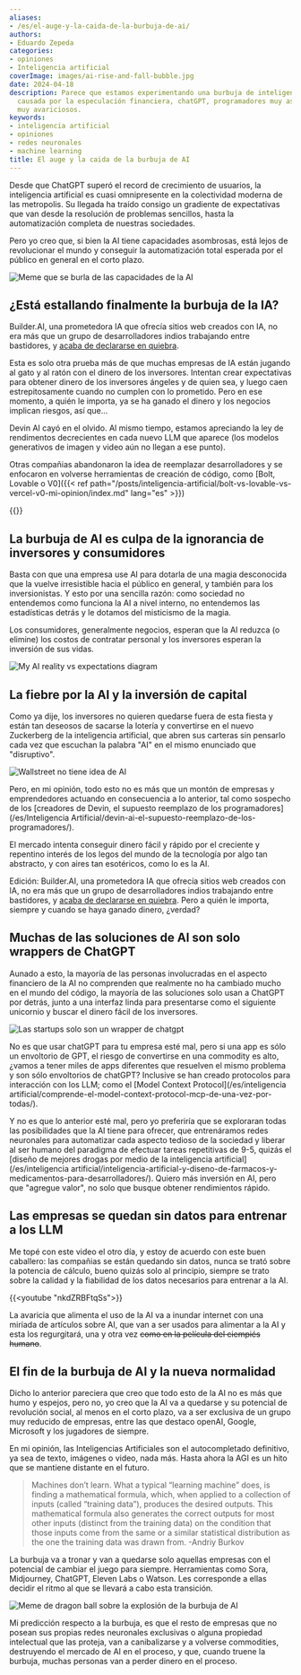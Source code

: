 ```yaml
---
aliases:
- /es/el-auge-y-la-caida-de-la-burbuja-de-ai/
authors:
- Eduardo Zepeda
categories:
- opiniones
- Inteligencia artificial
coverImage: images/ai-rise-and-fall-bubble.jpg
date: 2024-04-18
description: Parece que estamos experimentando una burbuja de inteligencia artificial
  causada por la especulación financiera, chatGPT, programadores muy astutos e inversores
  muy avariciosos.
keywords:
- inteligencia artificial
- opiniones
- redes neuronales
- machine learning
title: El auge y la caida de la burbuja de AI
---
```


Desde que ChatGPT superó el record de crecimiento de usuarios, la inteligencia artificial es cuasi omnipresente en la colectividad moderna de las metropolis. Su llegada ha traído consigo un gradiente de expectativas que van desde la resolución de problemas sencillos, hasta la automatización completa de nuestras sociedades. 

Pero yo creo que, si bien la AI tiene capacidades asombrosas, está lejos de revolucionar el mundo y conseguir la automatización total esperada por el público en general en el corto plazo.

![Meme que se burla de las capacidades de la AI](images/meme-ai-is-this.jpg)

## ¿Está estallando finalmente la burbuja de la IA?

Builder.AI, una prometedora IA que ofrecía sitios web creados con IA, no era más que un grupo de desarrolladores indios trabajando entre bastidores, y [acaba de declararse en quiebra](https://finance.yahoo.com/news/builder-ais-shocking-450m-fall-170009323.html). 

Esta es solo otra prueba más de que muchas empresas de IA están jugando al gato y al ratón con el dinero de los inversores. Intentan crear expectativas para obtener dinero de los inversores ángeles y de quien sea, y luego caen estrepitosamente cuando no cumplen con lo prometido. Pero en ese momento, a quién le importa, ya se ha ganado el dinero y los negocios implican riesgos, así que...

Devin AI cayó en el olvido. Al mismo tiempo, estamos apreciando la ley de rendimentos decrecientes en cada nuevo LLM que aparece (los modelos generativos de imagen y video aún no llegan a ese punto).

Otras compañias abandonaron la idea de reemplazar desarrolladores y se enfocaron en volverse herramientas de creación de código, como [Bolt, Lovable o V0]({{< ref path="/posts/inteligencia-artificial/bolt-vs-lovable-vs-vercel-v0-mi-opinion/index.md" lang="es" >}}) 

{{<ad>}}

## La burbuja de AI es culpa de la ignorancia de inversores y consumidores

Basta con que una empresa use AI para dotarla de una magia desconocida que la vuelve irresistible hacia el público en general, y también para los inversionistas. Y esto por una sencilla razón: como sociedad no entendemos como funciona la AI a nivel interno, no entendemos las estadísticas detrás y le dotamos del misticismo de la magia.

Los consumidores, generalmente negocios, esperan que la AI reduzca (o elimine) los costos de contratar personal y los inversores esperan la inversión de sus vidas.

![My AI reality vs expectations diagram](https://res.cloudinary.com/dwrscezd2/image/upload/v1748837232/coffee-bytes/ai-expectations-vs-reality_zwg4xh.png "No es que la AI no sea valiosa, lo es, solo que, actualmente, su valor está inflado")

## La fiebre por la AI y la inversión de capital

Como ya dije, los inversores no quieren quedarse fuera de esta fiesta y están tan deseosos de sacarse la lotería y convertirse en el nuevo Zuckerberg de la inteligencia artificial, que abren sus carteras sin pensarlo cada vez que escuchan la palabra "AI" en el mismo enunciado que "disruptivo".

![Wallstreet no tiene idea de AI](images/wallstreet-is-dumb.jpg)

Pero, en mi opinión, todo esto no es más que un montón de empresas y emprendedores actuando en consecuencia a lo anterior, tal como sospecho de los [creadores de Devin, el supuesto reemplazo de los programadores](/es/Inteligencia Artificial/devin-ai-el-supuesto-reemplazo-de-los-programadores/). 

El mercado intenta conseguir dinero fácil y rápido por el creciente y repentino interés de los legos del mundo de la tecnología por algo tan abstracto, y con aires tan esotéricos, como lo es la AI.

Edición: Builder.AI, una prometedora IA que ofrecía sitios web creados con IA, no era más que un grupo de desarrolladores indios trabajando entre bastidores, y [acaba de declararse en quiebra](https://finance.yahoo.com/news/builder-ais-shocking-450m-fall-170009323.html). Pero a quién le importa, siempre y cuando se haya ganado dinero, ¿verdad?

## Muchas de las soluciones de AI son solo wrappers de ChatGPT

Aunado a esto, la mayoría de las personas involucradas en el aspecto financiero de la AI no comprenden que realmente no ha cambiado mucho en el mundo del código, la mayoría de las soluciones solo usan a ChatGPT por detrás, junto a una interfaz linda para presentarse como el siguiente unicornio y buscar el dinero fácil de los inversores. 

![Las startups solo son un wrapper de chatgpt](images/ai-company-chatgpt.jpg)

No es que usar chatGPT para tu empresa esté mal, pero si una app es sólo un envoltorio de GPT, el riesgo de convertirse en una commodity es alto, ¿vamos a tener miles de apps diferentes que resuelven el mismo problema y son sólo envoltorios de chatGPT? Inclusive se han creado protocolos para interacción con los LLM; como el [Model Context Protocol](/es/inteligencia artificial/comprende-el-model-context-protocol-mcp-de-una-vez-por-todas/).

Y no es que lo anterior esté mal, pero yo preferiría que se exploraran todas las posibilidades que la AI tiene para ofrecer, que entrenáramos redes neuronales para automatizar cada aspecto tedioso de la sociedad y liberar al ser humano del paradigma de efectuar tareas repetitivas de 9-5, quizás el [diseño de mejores drogas por medio de la inteligencia artificial](/es/inteligencia artificial/inteligencia-artificial-y-diseno-de-farmacos-y-medicamentos-para-desarrolladores/). Quiero más inversión en AI, pero que "agregue valor", no solo que busque obtener rendimientos rápido.

## Las empresas se quedan sin datos para entrenar a los LLM

Me topé con este video el otro día, y estoy de acuerdo con este buen caballero: las compañias se están quedando sin datos, nunca se trató sobre la potencia de cálculo, bueno quizás solo al principio, siempre se trato sobre la calidad y la fiabilidad de los datos necesarios para entrenar a la AI.

{{<youtube "nkdZRBFtqSs">}}

La avaricia que alimenta el uso de la AI va a inundar internet con una miríada de artículos sobre AI, que van a ser usados para alimentar a la AI y esta los regurgitará, una y otra vez ~~como en la película del ciempiés humano~~.

## El fin de la burbuja de AI y la nueva normalidad

Dicho lo anterior pareciera que creo que todo esto de la AI no es más que humo y espejos, pero no, yo creo que la AI va a quedarse y su potencial de revolución social, al menos en el corto plazo, va a ser exclusiva de un grupo muy reducido de empresas, entre las que destaco openAI, Google, Microsoft y los jugadores de siempre. 

En mi opinión, las Inteligencias Artificiales son el autocompletado definitivo, ya sea de texto, imágenes o video, nada más. Hasta ahora la AGI es un hito que se mantiene distante en el futuro.

> Machines don’t learn. What a typical “learning machine” does, is finding a mathematical formula, which, when applied to a collection of inputs (called “training data”), produces the desired outputs. This mathematical formula also generates the correct outputs for most other inputs (distinct from the training data) on the condition that those inputs come from the same or a similar statistical distribution as the one the training data was drawn from. -Andriy Burkov

La burbuja va a tronar y van a quedarse solo aquellas empresas con el potencial de cambiar el juego para siempre. Herramientas como Sora, Midjourney, ChatGPT, Eleven Labs o Watson. Les corresponde a ellas decidir el ritmo al que se llevará a cabo esta transición.

![Meme de dragon ball sobre la explosión de la burbuja de AI](images/ai-bubble-explosion-meme.jpg)

Mi predicción respecto a la burbuja, es que el resto de empresas que no posean sus propias redes neuronales exclusivas o alguna propiedad intelectual que las proteja, van a canibalizarse y a volverse commodities, destruyendo el mercado de AI en el proceso, y que, cuando truene la burbuja, muchas personas van a perder dinero en el proceso.